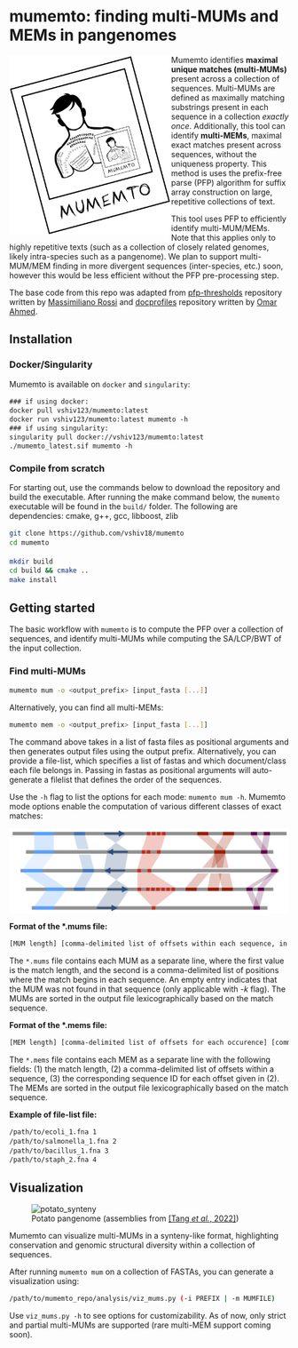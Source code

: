 # **mumemto**: finding multi-MUMs and MEMs in pangenomes

<img src="img/polaroid_tattoo.png" alt="logo" width="292" align="left"/>

Mumemto identifies **maximal unique matches (multi-MUMs)** present across a collection of sequences. Multi-MUMs are defined as maximally matching substrings present in each sequence in a collection *exactly once*. Additionally, this tool can identify **multi-MEMs**, maximal exact matches present across sequences, without the uniqueness property. This method is uses the prefix-free parse (PFP) algorithm for suffix array construction on large, repetitive collections of text.

This tool uses PFP to efficiently identify multi-MUM/MEMs. Note that this applies only to highly repetitive texts (such as a collection of closely related genomes, likely intra-species such as a pangenome). We plan to support multi-MUM/MEM finding in more divergent sequences (inter-species, etc.) soon, however this would be less efficient without the PFP pre-processing step.

The base code from this repo was adapted from <a href="https://github.com/maxrossi91/pfp-thresholds">pfp-thresholds</a> repository written by <a href="https://github.com/maxrossi91">Massimiliano Rossi</a> and <a href="https://github.com/oma219/docprofiles">docprofiles</a> repository written by <a href="https://github.com/oma219">Omar Ahmed</a>. 

## Installation

### Docker/Singularity
Mumemto is available on `docker` and `singularity`:
```
### if using docker:
docker pull vshiv123/mumemto:latest
docker run vshiv123/mumemto:latest mumemto -h
### if using singularity:
singularity pull docker://vshiv123/mumemto:latest
./mumemto_latest.sif mumemto -h
```

### Compile from scratch
For starting out, use the commands below to download the repository and build the executable. After running the make command below,
the `mumemto` executable will be found in the `build/` folder. The following are dependencies: cmake, g++, gcc, libboost, zlib

```sh
git clone https://github.com/vshiv18/mumemto
cd mumemto

mkdir build 
cd build && cmake ..
make install
```

## Getting started

The basic workflow with `mumemto` is to compute the PFP over a collection of sequences, and identify multi-MUMs while computing the SA/LCP/BWT of the input collection. 

### Find multi-MUMs

```sh
mumemto mum -o <output_prefix> [input_fasta [...]]
```
Alternatively, you can find all multi-MEMs:
```sh
mumemto mem -o <output_prefix> [input_fasta [...]]
```

The command above takes in a list of fasta files as positional arguments and then generates output files using the output prefix. Alternatively, you can provide a file-list, which specifies a list of fastas and which document/class each file belongs in. Passing in fastas as positional arguments will auto-generate a filelist that defines the order of the sequences.

Use the `-h` flag to list the options for each mode: `mumemto mum -h`.
Mumemto mode options enable the computation of various different classes of exact matches:
<p align="center">
<img src="img/viz_def.png" alt="visual_guide" width="600" align="center"/>
</p>

**Format of the \*.mums file:**
```sh
[MUM length] [comma-delimited list of offsets within each sequence, in order of filelist] [comma-delimited strand indicators (one of +/-)]
```
The `*.mums` file contains each MUM as a separate line, where the first value is the match length, and the second is 
a comma-delimited list of positions where the match begins in each sequence. An empty entry indicates that the MUM was not found in that sequence (only applicable with *-k* flag). The MUMs are sorted in the output file
lexicographically based on the match sequence.

**Format of the \*.mems file:**
```sh
[MEM length] [comma-delimited list of offsets for each occurence] [comma-delimited list of sequence IDs, as defined in the filelist] [comma-delimited strand indicators (one of +/-)]
```
The `*.mems` file contains each MEM as a separate line with the following fields: (1) the match length, (2)
a comma-delimited list of offsets within a sequence, (3) the corresponding sequence ID for each offset given in (2). The MEMs are sorted in the output file
lexicographically based on the match sequence.

**Example of file-list file:**
```sh
/path/to/ecoli_1.fna 1
/path/to/salmonella_1.fna 2
/path/to/bacillus_1.fna 3
/path/to/staph_2.fna 4
```

## Visualization
<figure>
<img src="img/potato_syn_small.png" alt="potato_synteny"/>
<figcaption>Potato pangenome (assemblies from <a href='https://www.nature.com/articles/s41586-022-04822-x'>[Tang <i>et al.</i>, 2022]</a>)</figcaption>
</figure>

Mumemto can visualize multi-MUMs in a synteny-like format, highlighting conservation and genomic structural diversity within a collection of sequences.

After running `mumemto mum` on a collection of FASTAs, you can generate a visualization using:
```sh
/path/to/mumemto_repo/analysis/viz_mums.py (-i PREFIX | -m MUMFILE)
```
Use `viz_mums.py -h` to see options for customizability. As of now, only strict and partial multi-MUMs are supported (rare multi-MEM support coming soon).
